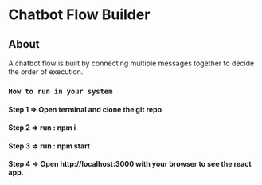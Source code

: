 # Chatbot Flow Builder

## About

A chatbot flow is built by connecting multiple messages together to decide the order of execution.

### `How to run in your system`

#### Step 1 => Open terminal and clone the git repo
#### Step 2 => run : npm i
#### Step 3 => run : npm start
#### Step 4 => Open http://localhost:3000 with your browser to see the react app.

